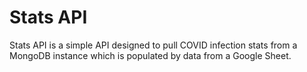 # Stats API

Stats API is a simple API designed to pull COVID infection stats from a MongoDB instance which is populated by data from a Google Sheet. 
